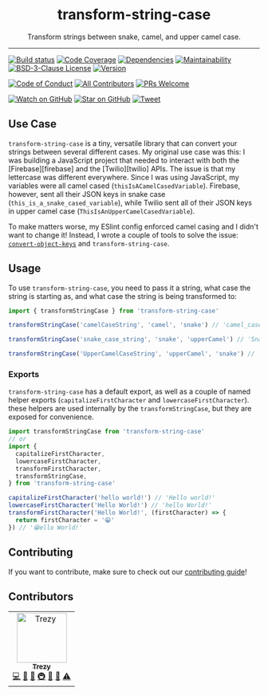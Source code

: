 <div align="center">
  <h1>transform-string-case</h1>

  <p>Transform strings between snake, camel, and upper camel case.</p>

  <hr />
</div>

[![Build status][circleci-badge]][circleci]
[![Code Coverage][coveralls-badge]][coveralls]
[![Dependencies][daviddm-badge]][daviddm]
[![Maintainability][codeclimate-badge]][codeclimate]
[![BSD-3-Clause License][license-badge]][license]
[![Version][version-badge]][package]
<!-- [![Downloads][downloads-badge]][npmtrends] -->

[![Code of Conduct][code-of-conduct-badge]][code-of-conduct]
[![All Contributors](https://img.shields.io/badge/all_contributors-1-orange.svg?style=flat-square)](#contributors)
[![PRs Welcome][prs-badge]][prs]

[![Watch on GitHub][github-watch-badge]][github-watch]
[![Star on GitHub][github-star-badge]][github-star]
[![Tweet][twitter-badge]][twitter]

## Use Case

`transform-string-case` is a tiny, versatile library that can convert your strings between several different cases. My original use case was this: I was building a JavaScript project that needed to interact with both the [Firebase][firebase] and the [Twilio][twilio] APIs. The issue is that my lettercase was different everywhere. Since I was using JavaScript, my variables were all camel cased (`thisIsACamelCasedVariable`). Firebase, however, sent all their JSON keys in snake case (`this_is_a_snake_cased_variable`), while Twilio sent all of their JSON keys in upper camel case (`ThisIsAnUpperCamelCasedVariable`).

To make matters worse, my ESlint config enforced camel casing and I didn't want to change it! Instead, I wrote a couple of tools to solve the issue: [`convert-object-keys`][convert-object-keys] and `transform-string-case`.

## Usage

To use `transform-string-case`, you need to pass it a string, what case the string is starting as, and what case the string is being transformed to:

```js
import { transformStringCase } from 'transform-string-case'

transformStringCase('camelCaseString', 'camel', 'snake') // 'camel_case_string'

transformStringCase('snake_case_string', 'snake', 'upperCamel') // 'SnakeCaseString'

transformStringCase('UpperCamelCaseString', 'upperCamel', 'snake') // 'upper_camel_case_string'
```

### Exports

`transform-string-case` has a default export, as well as a couple of named helper exports (`capitalizeFirstCharacter` and `lowercaseFirstCharacter`). these helpers are used internally by the `transformStringCase`, but they are exposed for convenience.

```js
import transformStringCase from 'transform-string-case'
// or
import {
  capitalizeFirstCharacter,
  lowercaseFirstCharacter,
  transformFirstCharacter,
  transformStringCase,
} from 'transform-string-case'

capitalizeFirstCharacter('hello world!') // 'Hello world!'
lowercaseFirstCharacter('Hello World!') // 'hello World!'
transformFirstCharacter('Hello World!', (firstCharacter) => {
  return firstCharacter = '😁'
}) // '😁ello World!'
```

## Contributing

If you want to contribute, make sure to check out our [contributing guide][contributing]!

## Contributors

<!-- ALL-CONTRIBUTORS-LIST:START - Do not remove or modify this section -->
<!-- prettier-ignore-start -->
<!-- markdownlint-disable -->
<table>
  <tr>
    <td align="center"><a href="http://trezy.com"><img src="https://avatars2.githubusercontent.com/u/442980?v=4" width="100px;" alt="Trezy"/><br /><sub><b>Trezy</b></sub></a><br /><a href="https://github.com/trezy/transform-string-case/commits?author=trezy" title="Code">💻</a> <a href="https://github.com/trezy/transform-string-case/commits?author=trezy" title="Documentation">📖</a> <a href="#ideas-trezy" title="Ideas, Planning, & Feedback">🤔</a> <a href="#infra-trezy" title="Infrastructure (Hosting, Build-Tools, etc)">🚇</a> <a href="#maintenance-trezy" title="Maintenance">🚧</a> <a href="#tool-trezy" title="Tools">🔧</a> <a href="https://github.com/trezy/transform-string-case/commits?author=trezy" title="Tests">⚠️</a></td>
  </tr>
</table>

<!-- markdownlint-enable -->
<!-- prettier-ignore-end -->
<!-- ALL-CONTRIBUTORS-LIST:END -->

[circleci]: https://circleci.com/gh/trezy/workflows/transform-string-case
[circleci-badge]: https://img.shields.io/circleci/build/gh/trezy/transform-string-case/master.svg?style=flat-square
[code-of-conduct]: CODE_OF_CONDUCT.md
[code-of-conduct-badge]: https://img.shields.io/badge/code%20of-conduct-ff69b4.svg?style=flat-square
[codeclimate]: https://codeclimate.com/github/trezy/transform-string-case
[codeclimate-badge]: https://img.shields.io/codeclimate/maintainability/trezy/transform-string-case.svg?style=flat-square
[contributing]: CONTRIBUTING.md
[convert-object-keys]: https://github.com/trezy/convert-object-keys
[coveralls]: https://coveralls.io/github/trezy/transform-string-case
[coveralls-badge]: https://img.shields.io/coveralls/trezy/transform-string-case.svg?style=flat-square
[daviddm]: https://david-dm.org/trezy/transform-string-case
[daviddm-badge]: https://img.shields.io/david/dev/trezy/transform-string-case.svg?style=flat-square
[downloads-badge]: https://img.shields.io/npm/dm/transform-string-case.svg?style=flat-square
[github-watch]: https://github.com/trezy/transform-string-case/watchers
[github-watch-badge]: https://img.shields.io/github/watchers/trezy/transform-string-case.svg?style=social
[github-star]: https://github.com/trezy/transform-string-case/stargazers
[github-star-badge]: https://img.shields.io/github/stars/trezy/transform-string-case.svg?style=social
[license]: LICENSE
[license-badge]: https://img.shields.io/npm/l/transform-string-case.svg?style=flat-square
[npmtrends]: https://www.npmtrends.com/transform-string-case
[package]: https://npmjs.com/package/transform-string-case
[prs]: CONTRIBUTING.md
[prs-badge]: https://img.shields.io/badge/PRs-welcome-brightgreen.svg?style=flat-square
[twitter]: https://twitter.com/intent/tweet?text=Check%20out%20transform-string-case%20by%20%40TrezyCodes%20https%3A%2F%2Fgithub.com%2Ftrezy%2Ftransform-string-case%20%F0%9F%91%8D
[twitter-badge]: https://img.shields.io/twitter/url/https/github.com/trezy/transform-string-case.svg?style=social
[version-badge]: https://img.shields.io/npm/v/transform-string-case.svg?style=flat-square
